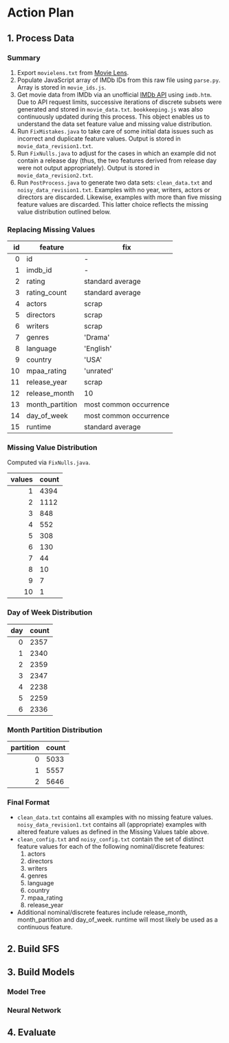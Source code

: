 # Action Plan

## 1. Process Data

### Summary

1. Export `movielens.txt` from [Movie Lens](http://movielens.umn.edu/).
1. Populate JavaScript array of IMDb IDs from this raw file using `parse.py`. Array is stored in `movie_ids.js`.
1. Get movie data from IMDb via an unofficial [IMDb API](http://imdbapi.org/) using `imdb.htm`. Due to API request limits, successive iterations of discrete subsets were generated and stored in `movie_data.txt`. `bookkeeping.js` was also continuously updated during this process. This object enables us to understand the data set feature value and missing value distribution.
1. Run `FixMistakes.java` to take care of some initial data issues such as incorrect and duplicate feature values. Output is stored in `movie_data_revision1.txt`.
1. Run `FixNulls.java` to adjust for the cases in which an example did not contain a release day (thus, the two features derived from release day were not output appropriately). Output is stored in `movie_data_revision2.txt`.
1. Run `PostProcess.java` to generate two data sets: `clean_data.txt` and `noisy_data_revision1.txt`. Examples with no year, writers, actors or directors are discarded. Likewise, examples with more than five missing feature values are discarded. This latter choice reflects the missing value distribution outlined below.

### Replacing Missing Values

id | feature          | fix
--:| ---------------- | -------------------
0  | id               | -
1  | imdb_id          | -
2  | rating           | standard average		
3  | rating_count     | standard average
4  | actors           | scrap
5  | directors        | scrap
6  | writers          | scrap
7  | genres           | 'Drama'
8  | language         | 'English'
9  | country          | 'USA'
10 | mpaa_rating      | 'unrated'
11 | release_year     | scrap
12 | release_month    | 10
13 | month_partition  | most common occurrence
14 | day_of_week      | most common occurrence
15 | runtime          | standard average

### Missing Value Distribution

Computed via `FixNulls.java`.

values | count
---:| ---
1 | 4394
2 | 1112
3 | 848
4 | 552
5 | 308
6 | 130
7 | 44
8 | 10
9 | 7
10 | 1

### Day of Week Distribution

day | count
---:| ---
0 | 2357
1 | 2340
2 | 2359
3 | 2347
4 | 2238
5 | 2259
6 | 2336

### Month Partition Distribution

partition | count
---:| ---
0 | 5033
1 | 5557
2 | 5646

### Final Format

* `clean_data.txt` contains all examples with no missing feature values. `noisy_data_revision1.txt` contains all (appropriate) examples with altered feature values as defined in the Missing Values table above.
* `clean_config.txt` and  `noisy_config.txt` contain the set of distinct feature values for each of the following nominal/discrete features:
    1. actors
    1. directors
    1. writers
    1. genres
    1. language
    1. country
    1. mpaa_rating
    1. release_year
* Additional nominal/discrete features include release_month, month_partition and day_of_week. runtime will most likely be used as a continuous feature.

## 2. Build SFS

## 3. Build Models

### Model Tree
### Neural Network

## 4. Evaluate